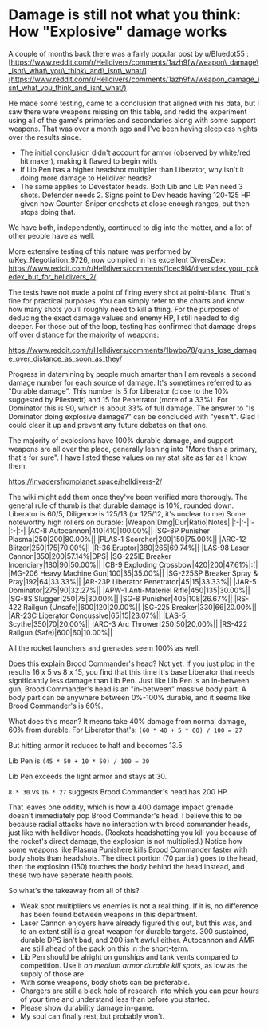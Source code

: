 # Damage is still not what you think: How "Explosive" damage works

A couple of months back there was a fairly popular post by u/Bluedot55 : [https://www.reddit.com/r/Helldivers/comments/1azh9fw/weapon\_damage\_isnt\_what\_you\_think\_and\_isnt\_what/](https://www.reddit.com/r/Helldivers/comments/1azh9fw/weapon_damage_isnt_what_you_think_and_isnt_what/)

He made some testing, came to a conclusion that aligned with his data, but I saw there were weapons missing on this table, and redid the experiment using all of the game's primaries and secondaries along with some support weapons. That was over a month ago and I've been having sleepless nights over the results since. 

- The initial conclusion didn't account for armor (observed by white/red hit maker), making it flawed to begin with.
- If Lib Pen has a higher headshot multipler than Liberator, why isn't it doing more damage to Helldiver heads?
- The same applies to Devestator heads. Both Lib and Lib Pen need 3 shots. Defender needs 2. Signs point to Dev heads having 120-125 HP given how Counter-Sniper oneshots at close enough ranges, but then stops doing that.

We have both, independently, continued to dig into the matter, and a lot of other people have as well.

More extensive testing of this nature was performed by u/Key_Negotiation_9726, now compiled in his excellent DiversDex:
https://www.reddit.com/r/Helldivers/comments/1cec9l4/diversdex_your_pokedex_but_for_helldivers_2/

The tests have not made a point of firing every shot at point-blank. That's fine for practical purposes. You can simply refer to the charts and know how many shots you'll roughly need to kill a thing. For the purposes of deducing the exact damage values and enemy HP, I still needed to dig deeper. For those out of the loop, testing has confirmed that damage drops off over distance for the majority of weapons:

https://www.reddit.com/r/Helldivers/comments/1bwbo78/guns_lose_damage_over_distance_as_soon_as_they/

Progress in datamining by people much smarter than I am reveals a second damage number for each source of damage. It's sometimes referred to as "Durable damage". This number is 5 for Liberator (close to the 10% suggested by Pilestedt) and 15 for Penetrator (more of a 33%). For Dominator this is 90, which is about 33% of full damage. The answer to "Is Dominator doing explosive damage?" can be concluded with "yesn't". Glad I could clear it up and prevent any future debates on that one.

The majority of explosions have 100% durable damage, and support weapons are all over the place, generally leaning into "More than a primary, that's for sure". I have listed these values on my stat site as far as I know them:

https://invadersfromplanet.space/helldivers-2/

The wiki might add them once they've been verified more thorougly. The general rule of thumb is that durable damage is 10%, rounded down. Liberator is 60/5, Diligence is 125/13 (or 125/12, it's unclear to me)
Some noteworthy high rollers on durable:
|Weapon|Dmg|Dur|Ratio|Notes|
|:-|:-|:-|:-|:-|
|AC-8 Autocannon|410|410|100.00%||
|SG-8P Punisher Plasma|250|200|80.00%||
|PLAS-1 Scorcher|200|150|75.00%||
|ARC-12 Blitzer|250|175|70.00%||
|R-36 Eruptor|380|265|69.74%||
|LAS-98 Laser Cannon|350|200|57.14%|DPS|
|SG-225IE Breaker Incendiary|180|90|50.00%||
|CB-9 Exploding Crossbow|420|200|47.61%|:[|
|MG-206 Heavy Machine Gun|100|35|35.00%||
|SG-225SP Breaker Spray & Pray|192|64|33.33%||
|AR-23P Liberator Penetrator|45|15|33.33%||
|JAR-5 Dominator|275|90|32.27%||
|APW-1 Anti-Materiel Rifle|450|135|30.00%||
|SG-8S Slugger|250|75|30.00%||
|SG-8 Punisher|405|108|26.67%||
|RS-422 Railgun (Unsafe)|600|120|20.00%||
|SG-225 Breaker|330|66|20.00%||
|AR-23C Liberator Concussive|65|15|23.07%||
|LAS-5 Scythe|350|70|20.00%||
|ARC-3 Arc Thrower|250|50|20.00%||
|RS-422 Railgun (Safe)|600|60|10.00%||

All the rocket launchers and grenades seem 100% as well.

Does this explain Brood Commander's head? Not yet. If you just plop in the results 16 x 5 vs 8 x 15, you find that this time it's base Liberator that needs significantly less damage than Lib Pen. Just like Lib Pen is an in-between gun, Brood Commander's head is an "in-between" massive body part. A body part can be anywhere between 0%-100% durable, and it seems like Brood Commander's is 60%.

What does this mean? It means take 40% damage from normal damage, 60% from durable. For Liberator that's: `(60 * 40 + 5 * 60) / 100 = 27`

But hitting armor it reduces to half and becomes 13.5

Lib Pen is `(45 * 50 + 10 * 50) / 100 = 30`

Lib Pen exceeds the light armor and stays at 30.

`8 * 30` vs `16 * 27` suggests Brood Commander's head has 200 HP.

That leaves one oddity, which is how a 400 damage impact grenade doesn't immediately pop Brood Commander's head. I believe this to be because radial attacks have no interaction with brood commander heads, just like with helldiver heads. (Rockets headshotting you kill you because of the rocket's direct damage, the explosion is not multiplied.) Notice how some weapons like Plasma Punishere kills Brood Commander faster with body shots than headshots. The direct portion (70 partial) goes to the head, then the explosion (150) touches the body behind the head instead, and these two have seperate health pools.

So what's the takeaway from all of this?

- Weak spot multipliers vs enemies is not a real thing. If it is, no difference has been found between weapons in this department.
- Laser Cannon enjoyers have already figured this out, but this was, and to an extent still is a great weapon for durable targets. 300 sustained, durable DPS isn't bad, and 200 isn't awful either. Autocannon and AMR are still ahead of the pack on this in the short-term.
- Lib Pen should be alright on gunships and tank vents compared to competition. Use it _on medium armor durable kill spots_, as low as the supply of those are.
- With some weapons, body shots can be preferable.
- Chargers are still a black hole of research into which you can pour hours of your time and understand less than before you started.
- Please show durability damage in-game.
- My soul can finally rest, but probably won't.
